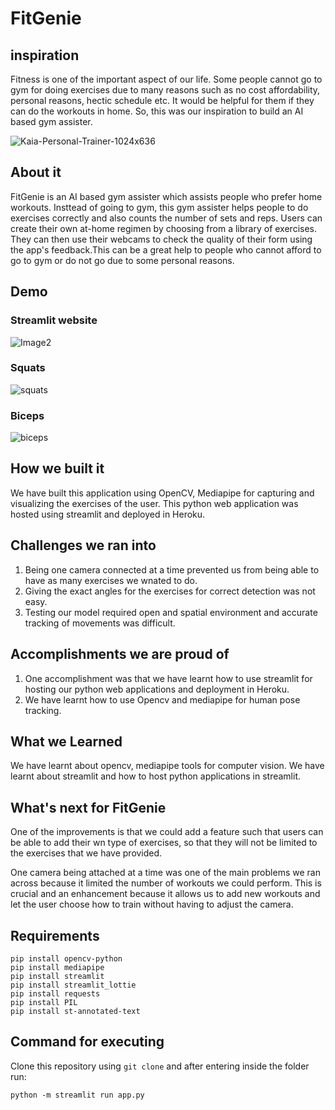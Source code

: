# FitGenie

## inspiration

Fitness is one of the important aspect of our life. Some people cannot go to gym for doing exercises due to many reasons such as no cost affordability, personal reasons, hectic schedule etc. It would be helpful for them if they can do the workouts in home. So, this was our inspiration to build an AI based gym assister.

![Kaia-Personal-Trainer-1024x636](https://user-images.githubusercontent.com/84268500/215325986-379b1ee0-2dfe-409f-a04f-24cfffebda45.jpg)

## About it 

FitGenie is an AI based gym assister which assists people who prefer home workouts. Insttead of going to gym, this gym assister helps people to do exercises correctly and also counts the number of sets and reps. Users can create their own at-home regimen by choosing from a library of exercises. They can then use their webcams to check the quality of their form using the app's feedback.This can be a great help to people who cannot afford to go to gym or do not go due to some personal reasons.

## Demo

### Streamlit website
![Image2](https://user-images.githubusercontent.com/84268500/215326094-8f460f7b-9e5d-45ec-9df4-96547b141bea.jpg)
### Squats
![squats](https://user-images.githubusercontent.com/84268500/215326419-c261dfda-fbdb-4c6e-934d-cef09ba32fd1.jpeg)
### Biceps
![biceps](https://user-images.githubusercontent.com/84268500/215326450-0e16abfc-b788-4cd8-a32d-ff3d16daece1.jpeg)

## How we built it

We have built this application using OpenCV, Mediapipe for capturing and visualizing the exercises of the user. This python web application was hosted using streamlit and deployed in Heroku. 

## Challenges we ran into

1. Being one camera connected at a time prevented us from being able to have as many exercises we wnated to do.
2. Giving the exact angles for the exercises for correct detection was not easy.
3. Testing our model required open and spatial environment and accurate tracking of movements was difficult.

## Accomplishments we are proud of 

1. One accomplishment was that we have learnt how to use streamlit for hosting our python web applications and deployment in Heroku.
2. We have learnt how to use Opencv and mediapipe for human pose tracking.

## What we Learned
 
We have learnt about opencv, mediapipe tools for computer vision. We have learnt about streamlit and how to host python applications in streamlit. 

## What's next for FitGenie
 
One of the improvements is that we could add a feature such that users can be able to add their wn type of exercises, so that they will not be limited to the exercises that we have provided.

One camera being attached at a time was one of the main problems we ran across because it limited the number of workouts we could perform. This is crucial and an enhancement because it allows us to add new workouts and let the user choose how to train without having to adjust the camera.

## Requirements
```
pip install opencv-python
pip install mediapipe
pip install streamlit
pip install streamlit_lottie
pip install requests
pip install PIL
pip install st-annotated-text
```

## Command for executing
Clone this repository using ```git clone``` and after entering inside the folder run:
```
python -m streamlit run app.py
```
